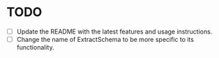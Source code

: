 # TODO
- [ ] Update the README with the latest features and usage instructions.
- [ ] Change the name of ExtractSchema to be more specific to its functionality.
